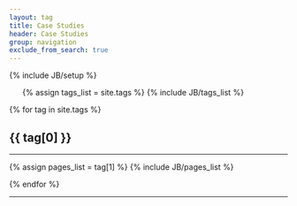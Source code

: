 ```yaml
---
layout: tag
title: Case Studies
header: Case Studies
group: navigation
exclude_from_search: true
---
```

{% include JB/setup %}
<script src="{{ ASSET_PATH }}/resources/jquery/jquery.min.js"></script>
<script src="{{ ASSET_PATH }}/resources/bootstrap/js/bootstrap.min.js"></script>
<div class="row">
  <div class="col-md-3" style="text-align:left;">
<ul class="nav nav-pills nav-stacked">
  {% assign tags_list = site.tags %}  
  {% include JB/tags_list %}
</ul>
</div>

<div class="col-md-9">
{% for tag in site.tags %} 
  <h2 id="{{ tag[0] }}-ref">{{ tag[0] }}</h2>
  <hr>
  <div class="row">
    {% assign pages_list = tag[1] %}  
    {% include JB/pages_list %}
 </div>

{% endfor %}
</div>
</div>

<hr>

<script src="/assets/themes/bootstrap/resources/jquery/jquery.min.js"></script>
<script src="/assets/themes/bootstrap/resources/bootstrap/js/bootstrap.min.js"></script>
<script type="text/javascript">
$('.pill').click(function(){
  var self = this;
  $('.pill').removeClass("active");
  $(this).addClass("active");
});

</script>
